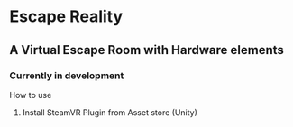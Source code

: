 # Escape Reality
## A Virtual Escape Room with Hardware elements

### Currently in development


How to use
1. Install SteamVR Plugin from Asset store (Unity)
